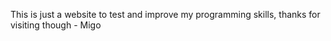 This is just a website to test and improve my programming skills, thanks for visiting though - Migo
